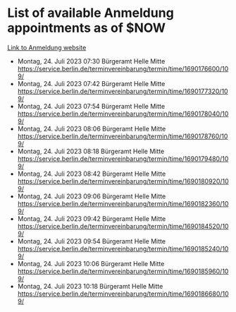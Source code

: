 # List of available Anmeldung appointments as of $NOW
[Link to Anmeldung website](https://service.berlin.de/terminvereinbarung/termin/tag.php?termin=1&anliegen[]=120686&dienstleisterlist=122210,122217,327316,122219,327312,122227,327314,122231,327346,122243,327348,122254,122252,329742,122260,329745,122262,329748,122271,327278,122273,327274,122277,327276,330436,122280,327294,122282,327290,122284,327292,122291,327270,122285,327266,122286,327264,122296,327268,150230,329760,122297,327286,122294,327284,122312,329763,122314,329775,122304,327330,122311,327334,122309,327332,317869,122281,327352,122279,329772,122283,122276,327324,122274,327326,122267,329766,122246,327318,122251,327320,122257,327322,122208,327298,122226,327300&herkunft=http%3A%2F%2Fservice.berlin.de%2Fdienstleistung%2F120686%2F)
- Montag, 24. Juli 2023 07:30 Bürgeramt Helle Mitte https://service.berlin.de/terminvereinbarung/termin/time/1690176600/109/
- Montag, 24. Juli 2023 07:42 Bürgeramt Helle Mitte https://service.berlin.de/terminvereinbarung/termin/time/1690177320/109/
- Montag, 24. Juli 2023 07:54 Bürgeramt Helle Mitte https://service.berlin.de/terminvereinbarung/termin/time/1690178040/109/
- Montag, 24. Juli 2023 08:06 Bürgeramt Helle Mitte https://service.berlin.de/terminvereinbarung/termin/time/1690178760/109/
- Montag, 24. Juli 2023 08:18 Bürgeramt Helle Mitte https://service.berlin.de/terminvereinbarung/termin/time/1690179480/109/
- Montag, 24. Juli 2023 08:42 Bürgeramt Helle Mitte https://service.berlin.de/terminvereinbarung/termin/time/1690180920/109/
- Montag, 24. Juli 2023 09:06 Bürgeramt Helle Mitte https://service.berlin.de/terminvereinbarung/termin/time/1690182360/109/
- Montag, 24. Juli 2023 09:42 Bürgeramt Helle Mitte https://service.berlin.de/terminvereinbarung/termin/time/1690184520/109/
- Montag, 24. Juli 2023 09:54 Bürgeramt Helle Mitte https://service.berlin.de/terminvereinbarung/termin/time/1690185240/109/
- Montag, 24. Juli 2023 10:06 Bürgeramt Helle Mitte https://service.berlin.de/terminvereinbarung/termin/time/1690185960/109/
- Montag, 24. Juli 2023 10:18 Bürgeramt Helle Mitte https://service.berlin.de/terminvereinbarung/termin/time/1690186680/109/
